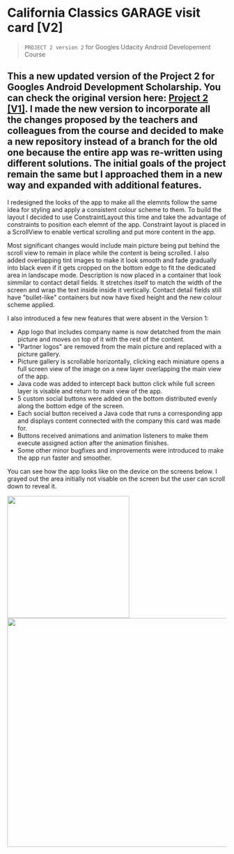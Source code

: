 # California Classics GARAGE visit card [V2]
>`PROJECT 2 version 2` for Googles Udacity Android Developement Course

This a new updated version of the Project 2 for Googles Android Development Scholarship. You can check the original version here: [Project 2 [V1]](https://github.com/blackcathub/CaliforniaClassics). I made the new version to incorporate all the changes proposed by the teachers and colleagues from the course and decided to make a new repository instead of a branch for the old one because the entire app was re-written using different solutions. The initial goals of the project remain the same but I approached them in a new way and expanded with additional features.
----------------------------
I redesigned the looks of the app to make all the elemnts follow the same idea for styling and apply a consistent colour scheme to them. To build the layout I decided to use ConstraintLayout this time and take the advantage of constraints to position each elemnt of the app. Constraint layout is placed in a ScrollView to enable vertical scrolling and put more content in the app. 

Most significant changes would include main picture being put behind the scroll view to remain in place while the content is being scrolled. I also added overlapping tint images to make it look smooth and fade gradually into black even if it gets cropped on the bottom edge to fit the dedicated area in landscape mode. Description is now placed in a container that look simmilar to contact detail fields. It stretches itself to match the width of the screen and wrap the text inside inside it vertically. Contact detail fields still have "bullet-like" containers but now have fixed height and the new colour scheme applied. 

I also introduced a few new features that were absent in the Version 1:
* App logo that includes company name is now detatched from the main picture and moves on top of it with the rest of the content.
* "Partner logos" are removed from the main picture and replaced with a picture gallery.
* Picture gallery is scrollable horizontally, clicking each miniature opens a full screen view of the image on a new layer overlapping the main view of the app.
* Java code was added to intercept back button click while full screen layer is visable and return to main view of the app.
* 5 custom social buttons were added on the bottom distributed evenly along the bottom edge of the screen.
* Each social button received a Java code that runs a corresponding app and displays content connected with the company this card was made for.
* Buttons received animations and animation listeners to make them execute assigned action after the animation finishes.
* Some other minor bugfixes and improvements were introduced to make the app run faster and smoother.

You can see how the app looks like on the device on the screens below. I grayed out the area initially not visable on the screen but the user can scroll down to reveal it.

<img src="https://cloud.githubusercontent.com/assets/25821037/23375374/78c13b90-fd28-11e6-8c2d-4ddadba0c953.png" align="center" width="280" > <img src="https://cloud.githubusercontent.com/assets/25821037/23375375/78c39d90-fd28-11e6-9bca-cf67280a85c6.png" align="center" width="525" >

